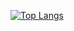 [![Top Langs](https://github-readme-stats.vercel.app/api/top-langs/?username=maicondguerian&layout=compact)](https://github.com/anuraghazra/github-readme-stats)


